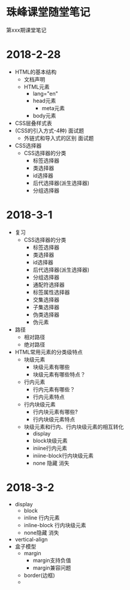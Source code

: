 # 珠峰课堂随堂笔记
第xxx期课堂笔记



# 2018-2-28
* HTML的基本结构
    * <!DOCTYPE html> 文档声明
    * HTML元素
        * lang="en"
        * head元素
            * meta元素
        * body元素
* CSS层叠样式表
* (CSS的引入方式-4种) 面试题
    * 外链式和导入式的区别 面试题
* CSS选择器
    * CSS选择器的分类
        * 标签选择器
        * 类选择器
        * id选择器
        * 后代选择器(派生选择器)
        * 分组选择器



# 2018-3-1
* 复习
    * CSS选择器的分类
        * 标签选择器
        * 类选择器
        * id选择器
        * 后代选择器(派生选择器)
        * 分组选择器
        * 通配符选择器
        * 标签属性选择器
        * 交集选择器
        * 子集选择器
        * 伪类选择器
        * 伪元素
* 路径
    *  相对路径
    *  绝对路径
* HTML常用元素的分类级特点
    * 块级元素
        *  块级元素有哪些   
        * 块级元素有哪些特点？
    * 行内元素
        * 行内元素有哪些？
        * 行内元素特点
    * 行内块级元素
        * 行内块元素有哪些?
        * 行内块级元素特点
    * 块级元素和行内、行内块级元素的相互转化
        * display
        * block块级元素
        * iniine行内元素
        * iniine-block行内块级元素
        * none 隐藏 消失

# 2018-3-2
* display
    * block
    * inline 行内元素
    * inline-block 行内块级元素
    * none隐藏 消失
* vertical-align
* 盒子模型
    * margin
        * margin支持负值
        * margin兼容问题
    * border(边框)
    * 